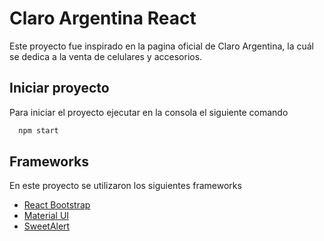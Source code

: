 # Claro Argentina React

Este proyecto fue inspirado en la pagina oficial de Claro Argentina, la cuál se dedica a la venta de celulares y accesorios.

## Iniciar proyecto

Para iniciar el proyecto ejecutar en la consola el siguiente comando

```bash
  npm start
```

## Frameworks

En este proyecto se utilizaron los siguientes frameworks

 - [React Bootstrap](https://react-bootstrap.github.io/)
 - [Material UI](https://mui.com/)
 - [SweetAlert](https://sweetalert2.github.io/)